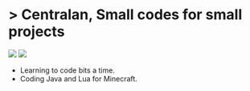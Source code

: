 # > Centralan, Small codes for small projects

<img src="https://img.shields.io/static/v1?&label=&message=java&color=b07219"/> <img src="https://img.shields.io/static/v1?&label=&message=lua&color=000080"/>

- Learning to code bits a time.
- Coding Java and Lua for Minecraft.
